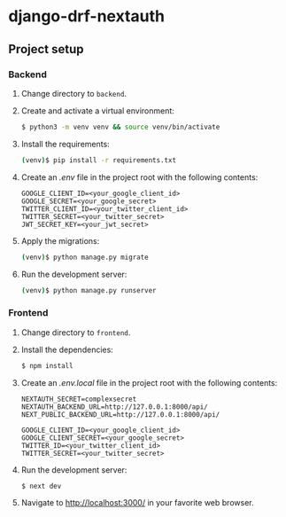 # django-drf-nextauth

## Project setup

### Backend

1. Change directory to `backend`.

1. Create and activate a virtual environment:

    ```sh
    $ python3 -m venv venv && source venv/bin/activate
    ```

1. Install the requirements:

    ```sh
    (venv)$ pip install -r requirements.txt
    ```
	
1. Create an *.env* file in the project root with the following contents:

    ```env
    GOOGLE_CLIENT_ID=<your_google_client_id>
	GOOGLE_SECRET=<your_google_secret>
	TWITTER_CLIENT_ID=<your_twitter_client_id>
	TWITTER_SECRET=<your_twitter_secret>
	JWT_SECRET_KEY=<your_jwt_secret>
    ```
	
1. Apply the migrations:

    ```sh
    (venv)$ python manage.py migrate
    ```
	
1. Run the development server:

    ```sh
    (venv)$ python manage.py runserver
    ```

### Frontend

1. Change directory to `frontend`.

1. Install the dependencies:

    ```sh
    $ npm install
    ```
	
1. Create an *.env.local* file in the project root with the following contents:

    ```env
	NEXTAUTH_SECRET=complexsecret
	NEXTAUTH_BACKEND_URL=http://127.0.0.1:8000/api/
	NEXT_PUBLIC_BACKEND_URL=http://127.0.0.1:8000/api/

	GOOGLE_CLIENT_ID=<your_google_client_id>
	GOOGLE_CLIENT_SECRET=<your_google_secret>
	TWITTER_ID=<your_twitter_client_id>
	TWITTER_SECRET=<your_twitter_secret>
    ```
	
1. Run the development server:

    ```sh
    $ next dev
    ```
	
1. Navigate to [http://localhost:3000/](http://localhost:3000/) in your favorite web browser.